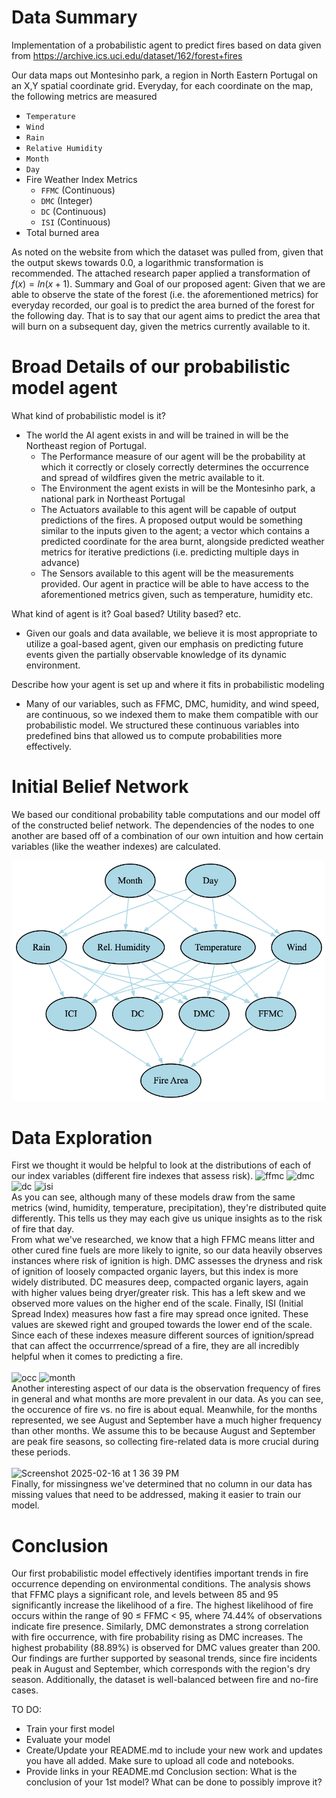 # Data Summary

Implementation of a probabilistic agent to predict fires based on data given from https://archive.ics.uci.edu/dataset/162/forest+fires <br>

Our data maps out Montesinho park, a region in North Eastern Portugal on an X,Y spatial coordinate grid. Everyday, for each coordinate on the map, the following metrics are measured
* `Temperature`
* `Wind`
* `Rain`
* `Relative Humidity`
* `Month`
* `Day`
* Fire Weather Index Metrics
  * `FFMC` (Continuous)
  * `DMC` (Integer)
  * `DC` (Continuous)
  * `ISI` (Continuous)
* Total burned area

As noted on the website from which the dataset was pulled from, given that the output skews towards 0.0, a logarithmic transformation is recommended. The attached research paper applied a transformation of $f(x) = ln(x+1)$.
Summary and Goal of our proposed agent: Given that we are able to observe the state of the forest (i.e. the aforementioned metrics) for everyday recorded, our goal is to predict the area burned of the forest for the following day. That is to say that our agent aims to predict the area that will burn on a subsequent day, given the metrics currently available to it.

# Broad Details of our probabilistic model agent
What kind of probabilistic model is it? 
* The world the AI agent exists in and will be trained in will be the Northeast region of Portugal.
  * The Performance measure of our agent will be the probability at which it correctly or closely correctly determines the occurrence and spread of wildfires given the metric available to it.
  * The Environment the agent exists in will be the Montesinho park, a national park in Northeast Portugal
  * The Actuators available to this agent will be capable of output predictions of the fires. A proposed output would be something similar to the inputs given to the agent; a vector which contains a predicted coordinate for the area burnt, alongside predicted weather metrics for iterative predictions (i.e. predicting multiple days in advance)
  * The Sensors available to this agent will be the measurements provided. Our agent in practice will be able to have access to the aforementioned metrics given, such as temperature, humidity etc.

What kind of agent is it? Goal based? Utility based? etc. 
 * Given our goals and data available, we believe it is most appropriate to utilize a goal-based agent, given our emphasis on predicting future events given the partially observable knowledge of its dynamic environment.

Describe how your agent is set up and where it fits in probabilistic modeling
* Many of our variables, such as FFMC, DMC, humidity, and wind speed, are continuous, so we indexed them to make them compatible with our probabilistic model. We structured these continuous variables into predefined bins that allowed us to compute probabilities more effectively.

# Initial Belief Network
We based our conditional probability table computations and our model off of the constructed belief network. The dependencies of the nodes to one another are based off of a combination of our own intuition and how certain variables (like the weather indexes) are calculated.

<div style="text-align: center;">
  <img src="probabilistic_agent_code/data/init_bayes_model.png" alt="Initial Belief Network" width="500"/>
</div>

# Data Exploration
First we thought it would be helpful to look at the distributions of each of our index variables (different fire indexes that assess risk).
![ffmc](https://github.com/user-attachments/assets/cd09e66b-9c8a-4fc7-b921-83f4d5f82d1f)
![dmc](https://github.com/user-attachments/assets/50c8247d-e03b-4426-915a-2e8580e9330b)
![dc](https://github.com/user-attachments/assets/a0ca46a0-b14e-4776-bf53-c84ec6630faa)
![isi](https://github.com/user-attachments/assets/8de0d2f2-fe6e-4672-bc38-6d22816b032f)\
As you can see, although many of these models draw from the same metrics (wind, humidity, temperature, precipitation), they're distributed quite differently. This tells us they may each give us unique insights as to the risk of fire that day.\
From what we've researched, we know that a high FFMC means litter and other cured fine fuels are more likely to ignite, so our data heavily observes instances where risk of ignition is high. DMC assesses the dryness and risk of ignition of loosely compacted organic layers, but this index is more widely distributed. DC measures deep, compacted organic layers, again with higher values being dryer/greater risk. This has a left skew and we observed more values on the higher end of the scale. Finally, ISI (Initial Spread Index) measures how fast a fire may spread once ignited. These values are skewed right and grouped towards the lower end of the scale. Since each of these indexes measure different sources of ignition/spread that can affect the occurrrence/spread of a fire, they are all incredibly helpful when it comes to predicting a fire.
<br/><br/>
![occ](https://github.com/user-attachments/assets/c868ab8f-e0f3-4881-b3f9-c32480ada66b)
![month](https://github.com/user-attachments/assets/12b1ccf3-37e5-45ec-8de6-69f28d06e352)\
Another interesting aspect of our data is the observation frequency of fires in general and what months are more prevalent in our data. As you can see, the occurence of fire vs. no fire is about equal. Meanwhile, for the months represented, we see August and September have a much higher frequency than other months. We assume this to be because August and September are peak fire seasons, so collecting fire-related data is more crucial during these periods.
<br/><br/>
<img width="463" alt="Screenshot 2025-02-16 at 1 36 39 PM" src="https://github.com/user-attachments/assets/c9db5d29-2f12-474b-bb50-51223f32b63d" />\
Finally, for missingness we've determined that no column in our data has missing values that need to be addressed, making it easier to train our model.

# Conclusion
Our first probabilistic model effectively identifies important trends in fire occurrence depending on environmental conditions. The analysis shows that FFMC plays a significant role, and levels between 85 and 95 significantly increase the likelihood of a fire. The highest likelihood of fire occurs within the range of 90 ≤ FFMC < 95, where 74.44% of observations indicate fire presence. Similarly, DMC demonstrates a strong correlation with fire occurrence, with fire probability rising as DMC increases. The highest probability (88.89%) is observed for DMC values greater than 200. 
Our findings are further supported by seasonal trends, since fire incidents peak in August and September, which corresponds with the region's dry season. Additionally, the dataset is well-balanced between fire and no-fire cases.


TO DO:
* Train your first model
* Evaluate your model
* Create/Update your README.md to include your new work and updates you have all added. Make sure to upload all code and notebooks. 
* Provide links in your README.md
Conclusion section: What is the conclusion of your 1st model? What can be done to possibly improve it?
